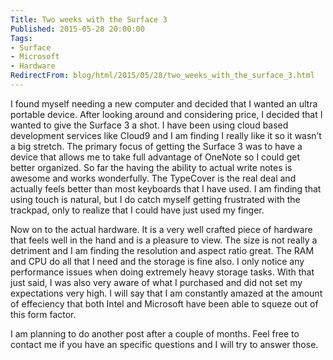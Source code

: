 ```yaml
---
Title: Two weeks with the Surface 3
Published: 2015-05-28 20:00:00
Tags:
- Surface
- Microsoft
- Hardware
RedirectFrom: blog/html/2015/05/28/two_weeks_with_the_surface_3.html
---
```


I found myself needing a new computer and decided that I wanted an ultra portable device. After looking around and considering price, I decided that I wanted to give the Surface 3 a shot. I have been using cloud based development services like Cloud9 and I am finding I really like it so it wasn’t a big stretch. The primary focus of getting the Surface 3 was to have a device that allows me to take full advantage of OneNote so I could get better organized. So far the having the ability to actual write notes is awesome and works wonderfully. The TypeCover is the real deal and actually feels better than most keyboards that I have used. I am finding that using touch is natural, but I do catch myself getting frustrated with the trackpad, only to realize that I could have just used my finger.

Now on to the actual hardware. It is a very well crafted piece of hardware that feels well in the hand and is a pleasure to view. The size is not really a detriment and I am finding the resolution and aspect ratio great. The RAM and CPU do all that I need and the storage is fine also. I only notice any performance issues when doing extremely heavy storage tasks. With that just said, I was also very aware of what I purchased and did not set my expectations very high. I will say that I am constantly amazed at the amount of effeciency that both Intel and Microsoft have been able to squeze out of this form factor. 

I am planning to do another post after a couple of months. Feel free to contact me if you have an specific questions and I will try to answer those.
